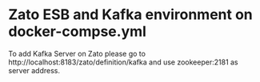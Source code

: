 # Zato ESB and Kafka environment on docker-compse.yml

To add Kafka Server on Zato please go to http://localhost:8183/zato/definition/kafka and use zookeeper:2181 as server address.
